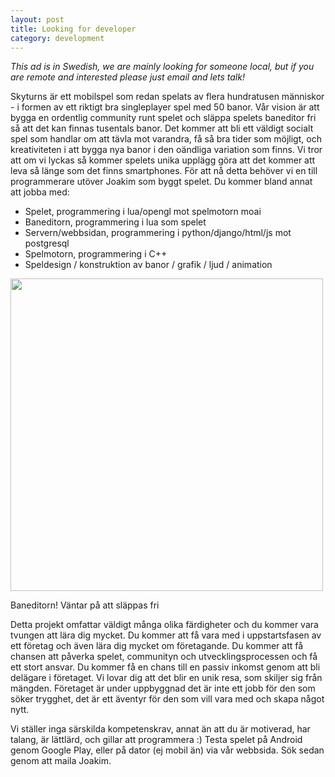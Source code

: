 ```yaml
---
layout: post
title: Looking for developer
category: development
---
```


*This ad is in Swedish, we are mainly looking for someone local, but if you are remote and interested please just email and lets talk!*


Skyturns är ett mobilspel som redan spelats av flera hundratusen människor - i formen av ett riktigt bra singleplayer spel med 50 banor. Vår vision är att bygga en ordentlig community runt spelet och släppa spelets baneditor fri så att det kan finnas tusentals banor. Det kommer att bli ett väldigt socialt spel som handlar om att tävla mot varandra, få så bra tider som möjligt, och kreativiteten i att bygga nya banor i den oändliga variation som finns. Vi tror att om vi lyckas så kommer spelets unika upplägg göra att det kommer att leva så länge som det finns smartphones. För att nå detta behöver vi en till programmerare utöver Joakim som byggt spelet. Du kommer bland annat att jobba med:

* Spelet, programmering i lua/opengl mot spelmotorn moai
* Baneditorn, programmering i lua som spelet
* Servern/webbsidan, programmering i python/django/html/js mot postgresql
* Spelmotorn, programmering i C++
* Speldesign / konstruktion av banor / grafik / ljud / animation 

<a href="{{ site.baseurl }}/assets/skybender.png"><img class="image-with-caption" src="{{ site.baseurl }}/assets/skybender.png" width="500"/></a>
<p class="image-caption center">Baneditorn! Väntar på att släppas fri</p>

Detta projekt omfattar väldigt många olika färdigheter och du kommer vara tvungen att lära dig mycket. Du kommer att få vara med i uppstartsfasen av ett företag och även lära dig mycket om företagande. Du kommer att få chansen att påverka spelet, communityn och utvecklingsprocessen och få ett stort ansvar. Du kommer få en chans till en passiv inkomst genom att bli delägare i företaget. Vi lovar dig att det blir en unik resa, som skiljer sig från mängden. Företaget är under uppbyggnad det är inte ett jobb för den som söker trygghet, det är ett äventyr för den som vill vara med och skapa något nytt. 

Vi ställer inga särskilda kompetenskrav, annat än att du är motiverad, har talang, är lättlärd, och gillar att programmera :) Testa spelet på Android genom Google Play, eller på dator (ej mobil än) via vår webbsida. Sök sedan genom att maila Joakim.